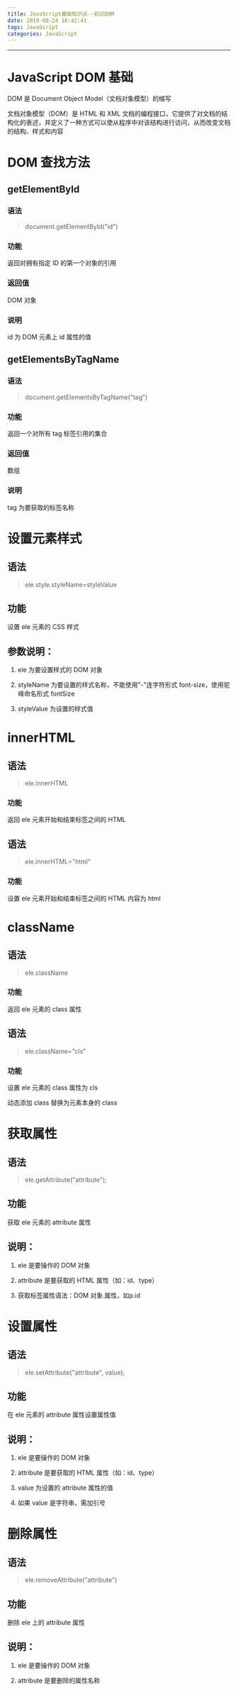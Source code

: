 ```yaml
---
title: JavaScript基础知识点--初识DOM
date: 2019-08-24 16:42:41
tags: JavaScript
categories: JavaScript
---
```

---

# JavaScript DOM 基础

DOM 是 Document Object Model（文档对象模型）的缩写

文档对象模型（DOM）是 HTML 和 XML 文档的编程接口，它提供了对文档的结构化的表述，并定义了一种方式可以使从程序中对该结构进行访问，从而改变文档的结构、样式和内容

# DOM 查找方法

## getElementById

### 语法

> document.getElementById("id")

### 功能

返回对拥有指定 ID 的第一个对象的引用

### 返回值

DOM 对象

### 说明

id 为 DOM 元素上 id 属性的值

## getElementsByTagName

### 语法

> document.getElementsByTagName("tag")

### 功能

返回一个对所有 tag 标签引用的集合

### 返回值

数组

### 说明

tag 为要获取的标签名称

# 设置元素样式

## 语法

> ele.style.styleName=styleValue

## 功能

设置 ele 元素的 CSS 样式

## 参数说明：

1. ele 为要设置样式的 DOM 对象

2. styleName 为要设置的样式名称，不能使用"-"连字符形式 font-size，使用驼峰命名形式 fontSize

3. styleValue 为设置的样式值

# innerHTML

## 语法

> ele.innerHTML

### 功能

返回 ele 元素开始和结束标签之间的 HTML

## 语法

> ele.innerHTML="html"

### 功能

设置 ele 元素开始和结束标签之间的 HTML 内容为 html

# className

## 语法

> ele.className

### 功能

返回 ele 元素的 class 属性

## 语法

> ele.className="cls"

### 功能

设置 ele 元素的 class 属性为 cls

动态添加 class 替换为元素本身的 class

# 获取属性

## 语法

> ele.getAttribute("attribute");

## 功能

获取 ele 元素的 attribute 属性

## 说明：

1. ele 是要操作的 DOM 对象

2. attribute 是要获取的 HTML 属性（如：id、type）

3. 获取标签属性语法：DOM 对象.属性，如p.id

# 设置属性

## 语法

> ele.setAttribute("attribute", value);

## 功能

在 ele 元素的 attribute 属性设置属性值

## 说明：

1. ele 是要操作的 DOM 对象

2. attribute 是要获取的 HTML 属性（如：id、type）

3. value 为设置的 attribute 属性的值

4. 如果 value 是字符串，需加引号

# 删除属性

## 语法

> ele.removeAttribute("attribute")

## 功能

删除 ele 上的 attribute 属性

## 说明：

1. ele 是要操作的 DOM 对象

2. attribute 是要删除的属性名称